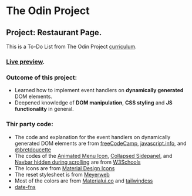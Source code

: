 # The Odin Project
## Project: Restaurant Page.
This is a To-Do List from The Odin Project [curriculum](https://www.theodinproject.com/lessons/node-path-javascript-todo-list).
### [Live preview](https://dantenebris.github.io/Todo-list/).
### Outcome of this project:
- Learned how to implement event handlers on  **dynamically generated** DOM elements.
- Deepened knowledge of **DOM manipulation**, **CSS styling** and **JS functionality** in general.
### Thir party code:
- The code and explanation for the event handlers on dynamically generated DOM elements are from [freeCodeCamp](https://forum.freecodecamp.org/t/event-handlers-on-dynamically-generated-dom-element-does-not-work-until-page-refresh/361243), [javascript.info](https://javascript.info/event-delegation), and [@bretdoucette](https://medium.com/@bretdoucette/part-4-what-is-event-delegation-in-javascript-f5c8c0de2983)
- The codes of the [Animated Menu Icon](www.w3schools.com/howto/howto_css_menu_icon.asp), [Collapsed Sidepanel](www.w3schools.com/howto/howto_js_collapse_sidepanel.asp), and [Navbar hidden during scrolling](www.w3schools.com/howto/howto_js_navbar_hide_scroll.asp) are from [W3Schools](www.w3schools.com/howto/)
- The Icons are from [Material Design Icons](https://materialdesignicons.com/)
- The reset stylesheet is from [Meyerweb](http://meyerweb.com/eric/tools/css/reset)
- Most of the colors are from [Materialui.co](https://materialui.co/colors/) and [tailwindcss](https://tailwindcss.com/docs/customizing-colors)
- [date-fns](https://github.com/date-fns/date-fns)